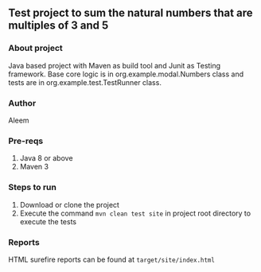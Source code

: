 ## Test project to sum the natural numbers that are multiples of 3 and 5

### About project 
Java based project with Maven as build tool and Junit as Testing framework.
Base core logic is in org.example.modal.Numbers class and tests are in org.example.test.TestRunner class.

### Author
Aleem

### Pre-reqs
1) Java 8 or above
2) Maven 3

### Steps to run
1) Download or clone the project
2) Execute the command `mvn clean test site` in project root directory to execute the tests

### Reports
HTML surefire reports can be found at `target/site/index.html`
